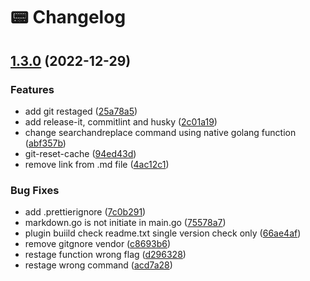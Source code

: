 # 📟 Changelog

## [1.3.0](https://github.com/artistudioxyz/aspri/compare/v1.2.0...v1.3.0) (2022-12-29)


### Features

* add git restaged ([25a78a5](https://github.com/artistudioxyz/aspri/commit/25a78a51546ec60a9d723bbc2bf6b2d7c5cffdd3))
* add release-it, commitlint and husky ([2c01a19](https://github.com/artistudioxyz/aspri/commit/2c01a19b5a6079b31f028a2a27114ee8e3f987a6))
* change searchandreplace command using native golang function ([abf357b](https://github.com/artistudioxyz/aspri/commit/abf357b6ac1de03a4c4aa012a344be3f2de3fe0e))
* git-reset-cache ([94ed43d](https://github.com/artistudioxyz/aspri/commit/94ed43d0715b607cd6237c2192f465aa51360e22))
* remove link from .md file ([4ac12c1](https://github.com/artistudioxyz/aspri/commit/4ac12c14abb0883a31d3083c12186c24fd738b49))


### Bug Fixes

* add .prettierignore ([7c0b291](https://github.com/artistudioxyz/aspri/commit/7c0b2913527723c4ee2943a717b99b2fa951136b))
* markdown.go is not initiate in main.go ([75578a7](https://github.com/artistudioxyz/aspri/commit/75578a7dd8b3ad17a5c6b573da0674ddbd372cbc))
* plugin buiild check readme.txt single version check only ([66ae4af](https://github.com/artistudioxyz/aspri/commit/66ae4aff8df4dad5f1183a41372ab2414086550b))
* remove gitgnore vendor ([c8693b6](https://github.com/artistudioxyz/aspri/commit/c8693b6e289e6889924a9261a4e7b825777734b9))
* restage function wrong flag ([d296328](https://github.com/artistudioxyz/aspri/commit/d2963285cc9098737420883a078ea2b357de1309))
* restage wrong command ([acd7a28](https://github.com/artistudioxyz/aspri/commit/acd7a2848f09db8398f78c14a7eab827262e5716))